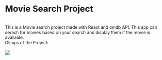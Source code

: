 <h1>Movie Search Project</h1>
<br>
This is a Movie search project made with React and omdb API.
This app can serach for movies based on your search and display them if the movie is available. 
<br>
Glimps of the Project:
<br>
<br>
<img src="https://github.com/ar-rana/Movies-Project_React/assets/140689703/60892a6e-e2cc-4a49-8e15-4f7f33f22319"/>

